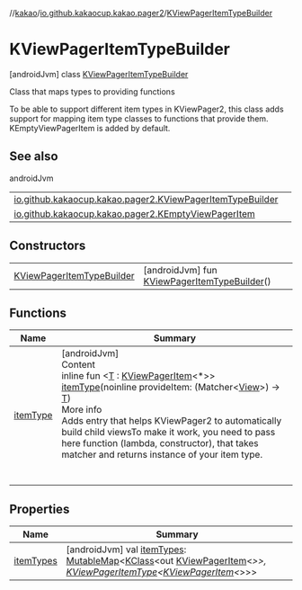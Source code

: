 //[kakao](../../../index.md)/[io.github.kakaocup.kakao.pager2](../index.md)/[KViewPagerItemTypeBuilder](index.md)



# KViewPagerItemTypeBuilder  
 [androidJvm] class [KViewPagerItemTypeBuilder](index.md)

Class that maps types to providing functions



To be able to support different item types in KViewPager2, this class adds support for mapping item type classes to functions that provide them. KEmptyViewPagerItem is added by default.

   


## See also  
  
androidJvm  
  
| | |
|---|---|
| <a name="io.github.kakaocup.kakao.pager2/KViewPagerItemTypeBuilder///PointingToDeclaration/"></a>[io.github.kakaocup.kakao.pager2.KViewPagerItemTypeBuilder](item-type.md)| <a name="io.github.kakaocup.kakao.pager2/KViewPagerItemTypeBuilder///PointingToDeclaration/"></a>|
| <a name="io.github.kakaocup.kakao.pager2/KViewPagerItemTypeBuilder///PointingToDeclaration/"></a>[io.github.kakaocup.kakao.pager2.KEmptyViewPagerItem](../-k-empty-view-pager-item/index.md)| <a name="io.github.kakaocup.kakao.pager2/KViewPagerItemTypeBuilder///PointingToDeclaration/"></a>|
  


## Constructors  
  
| | |
|---|---|
| <a name="io.github.kakaocup.kakao.pager2/KViewPagerItemTypeBuilder/KViewPagerItemTypeBuilder/#/PointingToDeclaration/"></a>[KViewPagerItemTypeBuilder](-k-view-pager-item-type-builder.md)| <a name="io.github.kakaocup.kakao.pager2/KViewPagerItemTypeBuilder/KViewPagerItemTypeBuilder/#/PointingToDeclaration/"></a> [androidJvm] fun [KViewPagerItemTypeBuilder](-k-view-pager-item-type-builder.md)()   <br>|


## Functions  
  
|  Name |  Summary | 
|---|---|
| <a name="io.github.kakaocup.kakao.pager2/KViewPagerItemTypeBuilder/itemType/#kotlin.Function1[org.hamcrest.Matcher[android.view.View],TypeParam(bounds=[io.github.kakaocup.kakao.pager2.KViewPagerItem[*]])]/PointingToDeclaration/"></a>[itemType](item-type.md)| <a name="io.github.kakaocup.kakao.pager2/KViewPagerItemTypeBuilder/itemType/#kotlin.Function1[org.hamcrest.Matcher[android.view.View],TypeParam(bounds=[io.github.kakaocup.kakao.pager2.KViewPagerItem[*]])]/PointingToDeclaration/"></a>[androidJvm]  <br>Content  <br>inline fun <[T](item-type.md) : [KViewPagerItem](../-k-view-pager-item/index.md)<*>> [itemType](item-type.md)(noinline provideItem: (Matcher<[View](https://developer.android.com/reference/kotlin/android/view/View.html)>) -> [T](item-type.md))  <br>More info  <br>Adds entry that helps KViewPager2 to automatically build child viewsTo make it work, you need to pass here function (lambda, constructor), that takes matcher and returns instance of your item type.  <br><br><br>|


## Properties  
  
|  Name |  Summary | 
|---|---|
| <a name="io.github.kakaocup.kakao.pager2/KViewPagerItemTypeBuilder/itemTypes/#/PointingToDeclaration/"></a>[itemTypes](item-types.md)| <a name="io.github.kakaocup.kakao.pager2/KViewPagerItemTypeBuilder/itemTypes/#/PointingToDeclaration/"></a> [androidJvm] val [itemTypes](item-types.md): [MutableMap](https://kotlinlang.org/api/latest/jvm/stdlib/kotlin.collections/-mutable-map/index.html)<[KClass](https://kotlinlang.org/api/latest/jvm/stdlib/kotlin.reflect/-k-class/index.html)<out [KViewPagerItem](../-k-view-pager-item/index.md)<*>>, [KViewPagerItemType](../-k-view-pager-item-type/index.md)<[KViewPagerItem](../-k-view-pager-item/index.md)<*>>>   <br>|

